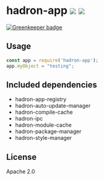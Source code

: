 # hadron-app [![][travis_img]][travis_url] [![][npm_img]][npm_url]

[![Greenkeeper badge](https://badges.greenkeeper.io/mongodb-js/hadron-app.svg)](https://greenkeeper.io/)

## Usage

```js
const app = require('hadron-app');
app.myObject = "testing";
```

## Included dependencies

- hadron-app-registry
- hadron-auto-update-manager
- hadron-compile-cache
- hadron-ipc
- hadron-module-cache
- hadron-package-manager
- hadron-style-manager

## License

Apache 2.0

[travis_img]: https://img.shields.io/travis/mongodb-js/hadron-app.svg?style=flat-square
[travis_url]: https://travis-ci.org/mongodb-js/hadron-app
[npm_img]: https://img.shields.io/npm/v/hadron-app.svg?style=flat-square
[npm_url]: https://www.npmjs.org/package/hadron-app
